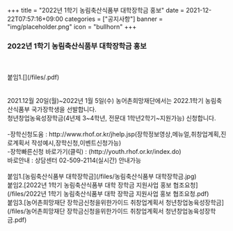 +++
title = "2022년 1학기 농림축산식품부 대학장학금 홍보"
date = 2021-12-22T07:57:16+09:00
categories = ["공지사항"]
banner = "img/placeholder.png"
icon = "bullhorn"
+++
<!--more-->
### 2022년 1학기 농림축산식품부 대학장학금 홍보
<br>
<br>
붙임1.[](/files/.pdf)<br>
<br>
<br>
2021.12월 20일(월)~2022년 1월 5일(수) 농어촌희망재단에서는 2022.1학기 농림축산식품부 국가장학생을 선발합니다.<br>
청년창업농육성장학금(4년제 3~4학년, 전문대 1학년2학기~지원가능) 신청합니다.<br>
<br>
-장학신청도움 : http://www.rhof.or.kr/jhelp.jsp(장학정보영상,메뉴얼,취창업계획,진로계획서 작성예시,장학신청,이벤트신청가능)<br>
-장학빠른신청 바로가기(클릭) : (http://youth.rhof.or.kr/index.do)<br>
바로안내 : 상담센터 02-509-2114(실시간) 안내가능
<br>
<br>
붙임1.[농림축산식품부 대학장학금](/files/농림축산식품부 대학장학금.jpg)<br>
붙임2.[2022년 1학기 농림축산식품부 대학 장학금 지원사업 홍보 협조요청](/files/2022년 1학기 농림축산식품부 대학 장학금 지원사업 홍보 협조요청.pdf)<br>
붙임3.[농어촌희망재단 장학금신청을위한가이드 취창업계획서 청년창업농육성장학금](/files/농어촌희망재단 장학금신청을위한가이드 취창업계획서 청년창업농육성장학금.pdf)<br>
